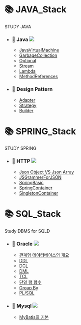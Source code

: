 # 📚 JAVA_Stack
STUDY JAVA
- ### 📖 Java <img src="https://img.shields.io/badge/Java-007396?style=flat-square&logo=oracle&logoColor=white"/>
  * [JavaVirtualMachine](./docs/java/JavaVirtualMachine.md)
  * [GarbageCollection](./docs/java/GarbageCollection.md)
  * [Optional](./docs/java/Optional.md)
  * [Stream](./docs/java/Stream.md)
  * [Lambda](./docs/java/Lambda.md)
  * [MethodReferences](./docs/java/MethodReferences.md)
- ### 📖 Design Pattern 
  * [Adapter](./docs/java/Adapter.md)
  * [Strategy](./docs/java/Strategy.md)
  * [Builder](./docs/java/Builder.md)

# 📚 SPRING_Stack
STUDY SPRING
- ### 📖 HTTP <img src="https://img.shields.io/badge/HTTP-007396?style=flat-square&logo=oracle&logoColor=white"/>
  * [Json Object VS Json Array](./docs/spring/Json.md)
  * [JSGrammerForJSON](./docs/spring/JSGrammerForJSON.md)
  * [SpringBasic](./docs/spring/SpringBasic.md)
  * [SpringContainer](./docs/spring/SpringContainer.md)
  * [SingletonContainer](./docs/spring/SingletonContainer.md)
# 📚 SQL_Stack
Study DBMS for SQLD<br/>
- ### 📖 Oracle <img src="https://img.shields.io/badge/MySQL-4479A1?style=flat-square&logo=mysql&logoColor=white"/>
  * [관계형 데이터베이스의 개요](./docs/oracle/RDBMS.md)
  * [DDL](./docs/oracle/DDL.md)
  * [DCL](./docs/oracle/DCL.md)
  * [DML](./docs/oracle/DML.md)
  * [TCL](./docs/oracle/TCL.md)
  * [단일 행 함수](./docs/oracle/Function.md)
  * [Group By](./docs/oracle/GROUPBY.md)
  * [PL/SQL](./docs/oracle/PLSQL.md)
- ### 📖 Mysql <img src="https://img.shields.io/badge/Oracle-2811AB?style=flat-square&logo=oracle&logoColor=white"/>
  * [MyBatis의 기본](./docs/mybatis/basic.md)

